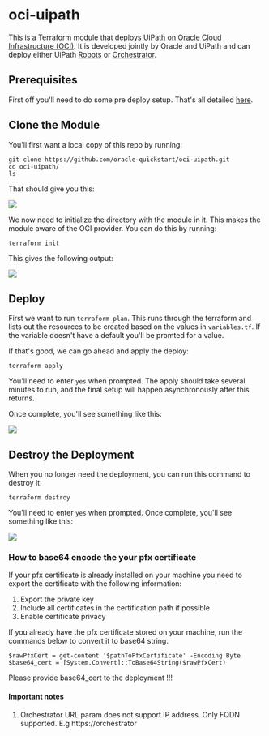 # oci-uipath
This is a Terraform module that deploys [UiPath](https://www.uipath.com/) on [Oracle Cloud Infrastructure (OCI)](https://cloud.oracle.com/en_US/cloud-infrastructure).  It is developed jointly by Oracle and UiPath and can deploy either UiPath [Robots](https://www.uipath.com/product/robots) or [Orchestrator](https://www.uipath.com/product/orchestrator).

## Prerequisites
First off you'll need to do some pre deploy setup.  That's all detailed [here](https://github.com/oracle/oci-quickstart-prerequisites).

## Clone the Module
You'll first want a local copy of this repo by running:

```
git clone https://github.com/oracle-quickstart/oci-uipath.git
cd oci-uipath/
ls
```
That should give you this:

![](./images/01-git_clone.png)

We now need to initialize the directory with the module in it.  This makes the module aware of the OCI provider.  You can do this by running:

```
terraform init
```
This gives the following output:

![](./images/02-terraform_init.png)

## Deploy

First we want to run `terraform plan`. This runs through the terraform and lists
out the resources to be created based on the values in `variables.tf`. If the
variable doesn't have a default you'll be promted for a value.

If that's good, we can go ahead and apply the deploy:

```
terraform apply
```

You'll need to enter `yes` when prompted.  The apply should take several minutes
to run, and the final setup will happen asynchronously after this returns.

Once complete, you'll see something like this:

![](./images/04-terraform_apply.png)


## Destroy the Deployment
When you no longer need the deployment, you can run this command to destroy it:

```
terraform destroy
```

You'll need to enter `yes` when prompted.  Once complete, you'll see something like this:

![](./images/05-terraform_destroy.png)



### How to base64 encode the your pfx certificate

If your pfx certificate is already installed on your machine you need to export the certificate with the following information:
1. Export the private key
2. Include all certificates in the certification path if possible
3. Enable certificate privacy

If you already have the pfx certificate stored on your machine, run the commands below to convert it to base64 string.

```
$rawPfxCert = get-content '$pathToPfxCertificate' -Encoding Byte
$base64_cert = [System.Convert]::ToBase64String($rawPfxCert)
```

Please provide base64_cert to the deployment !!!


#### Important notes

1. Orchestrator URL param does not support IP address. Only FQDN supported. E.g https://orchestrator